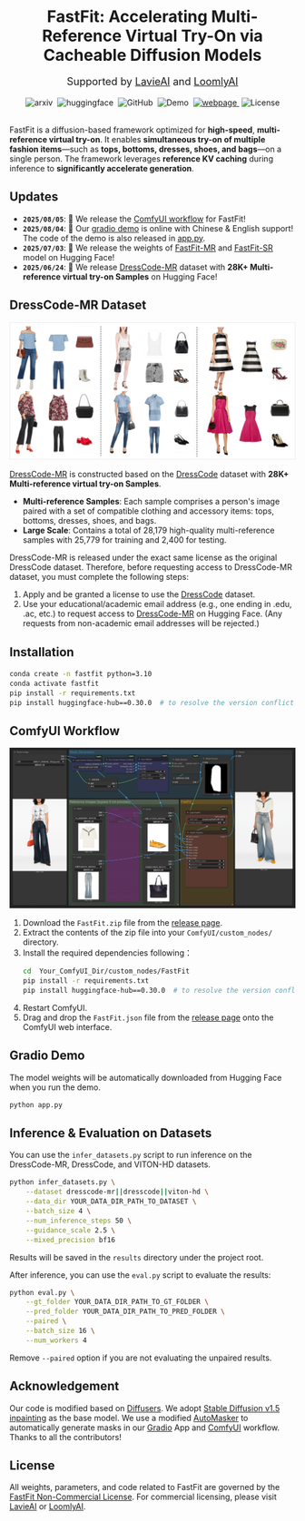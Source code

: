 
<h1 align="center"> FastFit: Accelerating Multi-Reference Virtual Try-On via Cacheable Diffusion Models </h1>

<p align="center" style="font-size: 18px;">Supported by <a href="https://lavieai.com/">LavieAI</a> and <a href="https://www.loomlyai.com/en">LoomlyAI</a></p>            


 <div align="center">
  <a href="https://github.com/Zheng-Chong/FastFit" style="margin: 0 2px; text-decoration: none;">
    <img src='https://img.shields.io/badge/arXiv-TODO-red?style=flat&logo=arXiv&logoColor=red' alt='arxiv'>
  </a>
  <a href='https://huggingface.co/zhengchong/FastFit-MR-1024' style="margin: 0 2px; text-decoration: none;">
    <img src='https://img.shields.io/badge/Hugging Face-ckpts-orange?style=flat&logo=HuggingFace&logoColor=orange' alt='huggingface'>
  </a>
  <a href="https://github.com/Zheng-Chong/FastFit" style="margin: 0 2px; text-decoration: none;">
    <img src='https://img.shields.io/badge/GitHub-Repo-blue?style=flat&logo=GitHub' alt='GitHub'>
  </a>
  <a href="https://fastfit.lavieai.com" style="margin: 0 2px; text-decoration: none;">
    <img src='https://img.shields.io/badge/Demo-Gradio-gold?style=flat&logo=Gradio&logoColor=red' alt='Demo'>
  </a>
  <a href='https://zheng-chong.github.io/FastFit/' style="margin: 0 2px;">
    <img src='https://img.shields.io/badge/Webpage-Project-silver?style=flat&logo=&logoColor=orange' alt='webpage'>
  </a>
  <a href="https://github.com/Zheng-Chong/FastFit/tree/main" style="margin: 0 2px; text-decoration: none;">
    <img src='https://img.shields.io/badge/License-NonCommercial-lightgreen?style=flat&logo=Lisence' alt='License'>
  </a>
</div>

<br>

FastFit is a diffusion-based framework optimized for **high-speed**, **multi-reference virtual try-on**. It enables **simultaneous try-on of multiple fashion items**—such as **tops, bottoms, dresses, shoes, and bags**—on a single person. The framework leverages **reference KV caching** during inference to **significantly accelerate generation**.
 
## Updates 
- **`2025/08/05`**: 🧩 We release the [ComfyUI workflow](https://github.com/Zheng-Chong/FastFit/releases/tag/comfyui) for FastFit!
- **`2025/08/04`**: 🚀 Our [gradio demo](https://fastfit.lavieai.com) is online with Chinese & English support!  The code of the demo is also released in [app.py](app.py).
- **`2025/07/03`**: 🎉 We release the weights of [FastFit-MR](https://huggingface.co/zhengchong/FastFit-MR-1024) and [FastFit-SR](https://huggingface.co/zhengchong/FastFit-SR-1024) model on Hugging Face!
- **`2025/06/24`**: 👕 We release [DressCode-MR](https://huggingface.co/datasets/zhengchong/DressCode-MR) dataset with **28K+ Multi-reference virtual try-on Samples** on Hugging Face!


## DressCode-MR Dataset

<div align="center">
  <img src="assets/img/dataset.png" alt="DressCode-MR Dataset" width="800">
</div>

[DressCode-MR](https://huggingface.co/datasets/zhengchong/DressCode-MR) is constructed based on the [DressCode](https://github.com/aimagelab/dress-code) dataset with **28K+ Multi-reference virtual try-on Samples**.

- **Multi-reference Samples**: Each sample comprises a person's image paired with a set of compatible clothing and accessory items: tops, bottoms, dresses, shoes, and bags.
- **Large Scale**: Contains a total of 28,179 high-quality multi-reference samples with 25,779 for training and 2,400 for testing.

DressCode-MR is released under the exact same license as the original DressCode dataset. Therefore, before requesting access to DressCode-MR dataset, you must complete the following steps:

1. Apply and be granted a license to use the [DressCode](https://github.com/aimagelab/dress-code) dataset. 
2. Use your educational/academic email address (e.g., one ending in .edu, .ac, etc.) to request access to [DressCode-MR](https://huggingface.co/datasets/zhengchong/DressCode-MR) on Hugging Face. (Any requests from non-academic email addresses will be rejected.)

## Installation

```bash
conda create -n fastfit python=3.10
conda activate fastfit
pip install -r requirements.txt
pip install huggingface-hub==0.30.0  # to resolve the version conflict
```

## ComfyUI Workflow

<div align="center">
  <img src="assets/img/comfyui.png" alt="ComfyUI Workflow" width="800">
</div>

1.  Download the `FastFit.zip` file from the [release page](https://github.com/Zheng-Chong/FastFit/releases/tag/comfyui).
2.  Extract the contents of the zip file into your `ComfyUI/custom_nodes/` directory.
3.  Install the required dependencies following：
    ```bash
    cd  Your_ComfyUI_Dir/custom_nodes/FastFit
    pip install -r requirements.txt
    pip install huggingface-hub==0.30.0  # to resolve the version conflict
    ```
4.  Restart ComfyUI.
5.  Drag and drop the `FastFit.json` file from the [release page](https://github.com/Zheng-Chong/FastFit/releases/tag/comfyui) onto the ComfyUI web interface.

## Gradio Demo

The model weights will be automatically downloaded from Hugging Face when you run the demo.

```bash
python app.py
```

## Inference & Evaluation on Datasets

You can use the `infer_datasets.py` script to run inference on the DressCode-MR, DressCode, and VITON-HD datasets.

```bash
python infer_datasets.py \
    --dataset dresscode-mr||dresscode||viton-hd \
    --data_dir YOUR_DATA_DIR_PATH_TO_DATASET \
    --batch_size 4 \
    --num_inference_steps 50 \
    --guidance_scale 2.5 \
    --mixed_precision bf16
```

Results will be saved in the `results` directory under the project root.

After inference, you can use the `eval.py` script to evaluate the results:

```bash
python eval.py \
    --gt_folder YOUR_DATA_DIR_PATH_TO_GT_FOLDER \
    --pred_folder YOUR_DATA_DIR_PATH_TO_PRED_FOLDER \
    --paired \
    --batch_size 16 \
    --num_workers 4
```

Remove `--paired` option if you are not evaluating the unpaired results.

<!-- ## Citation

```bibtex

``` -->

## Acknowledgement
Our code is modified based on [Diffusers](https://github.com/huggingface/diffusers). We adopt [Stable Diffusion v1.5 inpainting](https://huggingface.co/runwayml/stable-diffusion-inpainting) as the base model. We use a modified [AutoMasker](https://github.com/Zheng-Chong/CatVTON/blob/edited/model/cloth_masker.py) to automatically generate masks in our [Gradio](https://github.com/gradio-app/gradio) App and [ComfyUI](https://github.com/comfyanonymous/ComfyUI) workflow. Thanks to all the contributors!

## License

All weights, parameters, and code related to FastFit are governed by the [FastFit Non-Commercial License](https://github.com/Zheng-Chong/FastFit/tree/main). For commercial licensing, please visit [LavieAI](https://lavieai.com/) or [LoomlyAI](https://www.loomlyai.com/en).